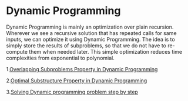 # Dynamic Programming

Dynamic Programming is mainly an optimization over plain recursion. Wherever we see a recursive solution that has repeated calls for same inputs, we can optimize it using Dynamic Programming. The idea is to simply store the results of subproblems, so that we do not have to re-compute them when needed later. This simple optimization reduces time complexities from exponential to polynomial.

1.[Overlapping Subproblems Property in Dynamic Programming](https://www.geeksforgeeks.org/overlapping-subproblems-property-in-dynamic-programming-dp-1/)

2.[Optimal Substructure Property in Dynamic Programming](https://www.geeksforgeeks.org/optimal-substructure-property-in-dynamic-programming-dp-2/)

3.[Solving Dynamic programming problem step by step](https://www.geeksforgeeks.org/solve-dynamic-programming-problem/)

